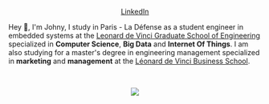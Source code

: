 <p align="center">
  <a href="https://www.linkedin.com/in/johny-lin/">LinkedIn</a> 
</p>

Hey 👋, I'm Johny, I study in Paris - La Défense as a student engineer in embedded systems at the [Leonard de Vinci Graduate School of Engineering](https://www.esilv.fr/en/) specialized in **Computer Science**, **Big Data** and **Internet Of Things**.
I am also studying for a master's degree in engineering management specialized in **marketing** and **management** at the [Léonard de Vinci Business School](https://www.emlv.fr/en/).



<br>
<p align="center">
  <img src="https://github-readme-stats.vercel.app/api?username=JohnyLn&theme=nord&show_icons=true&count_private=true">
</p>
<br/>
